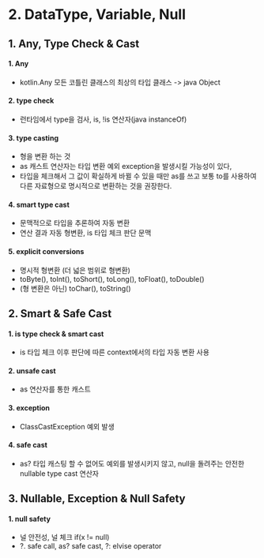 # 2. DataType, Variable, Null

## 1. Any, Type Check & Cast

#### 1. Any
 - kotlin.Any 모든 코틀린 클래스의 최상의 타입 클래스 -> java Object
 
#### 2. type check
 - 런타임에서 type을 검사, is, !is 연산자(java instanceOf)

#### 3. type casting
 - 형을 변환 하는 것
 - as 캐스트 연산자는 타입 변환 예외 exception을 발생시킬 가능성이 있다,
 - 타입을 체크해서 그 값이 확실하게 바뀔 수 있을 때만 as를 쓰고 보통 to를 사용하여 다른 자료형으로 명시적으로 변환하는 것을 권장한다.

#### 4. smart type cast
 - 문맥적으로 타입을 추론하여 자동 변환
 - 연산 결과 자동 형변환, is 타입 체크 판단 문맥

#### 5. explicit conversions
 - 명시적 형변환 (더 넓은 범위로 형변환)
 - toByte(), toInt(), toShort(), toLong(), toFloat(), toDouble()
 - (형 변환은 아닌) toChar(), toString()



## 2. Smart & Safe Cast

#### 1. is type check & smart cast
 - is 타입 체크 이후 판단에 따른 context에서의 타입 자동 변환 사용

#### 2. unsafe cast
 - as 연산자를 통한 캐스트

#### 3. exception
 - ClassCastException 예외 발생

#### 4. safe cast
 - as? 타입 캐스팅 할 수 없어도 예외를 발생시키지 않고, null을 돌려주는 안전한 nullable type cast 연산자



## 3. Nullable, Exception & Null Safety
#### 1. null safety
 - 널 안전성, 널 체크 if(x != null)
 - ?. safe call,  as? safe cast,  ?: elvise operator


